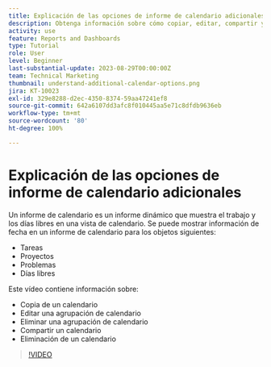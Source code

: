 ```yaml
---
title: Explicación de las opciones de informe de calendario adicionales
description: Obtenga información sobre cómo copiar, editar, compartir y eliminar un calendario.
activity: use
feature: Reports and Dashboards
type: Tutorial
role: User
level: Beginner
last-substantial-update: 2023-08-29T00:00:00Z
team: Technical Marketing
thumbnail: understand-additional-calendar-options.png
jira: KT-10023
exl-id: 329e8288-d2ec-4350-8374-59aa47241ef8
source-git-commit: 642a6107dd3afc8f010445aa5e71c8dfdb9636eb
workflow-type: tm+mt
source-wordcount: '80'
ht-degree: 100%

---
```


# Explicación de las opciones de informe de calendario adicionales

Un informe de calendario es un informe dinámico que muestra el trabajo y los días libres en una vista de calendario. Se puede mostrar información de fecha en un informe de calendario para los objetos siguientes:

* Tareas
* Proyectos
* Problemas
* Días libres

Este vídeo contiene información sobre:

* Copia de un calendario
* Editar una agrupación de calendario
* Eliminar una agrupación de calendario
* Compartir un calendario
* Eliminación de un calendario

>[!VIDEO](https://video.tv.adobe.com/v/3423530/?quality=12&learn=on)
